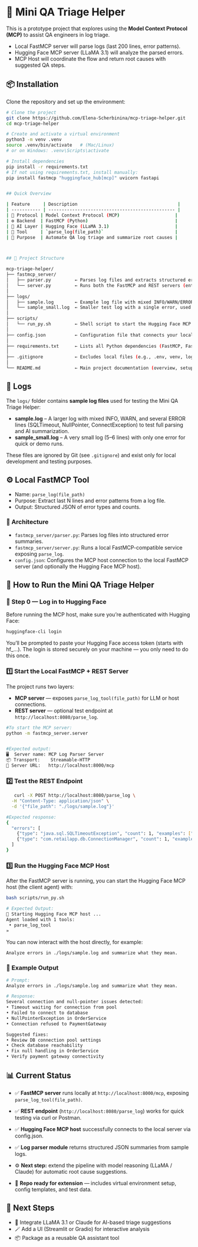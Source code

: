 # 🧩 Mini QA Triage Helper

This is a prototype project that explores using the **Model Context Protocol (MCP)** 
to assist QA engineers in log triage. 

- Local FastMCP server will parse logs (last 200 lines, error patterns).
- Hugging Face MCP server (LLaMA 3.1) will analyze the parsed errors.
- MCP Host will coordinate the flow and return root causes with suggested QA steps.


## 📦 Installation

Clone the repository and set up the environment:
```bash
# Clone the project
git clone https://github.com/Elena-Scherbinina/mcp-triage-helper.git
cd mcp-triage-helper

# Create and activate a virtual environment
python3 -m venv .venv
source .venv/bin/activate   # (Mac/Linux)
# or on Windows: .venv\Scripts\activate

# Install dependencies
pip install -r requirements.txt
# If not using requirements.txt, install manually:
pip install fastmcp "huggingface_hub[mcp]" uvicorn fastapi
```


```bash

## Quick Overview

| Feature     | Description                                      |
| ----------- | ------------------------------------------------ |
| 🧩 Protocol | Model Context Protocol (MCP)                     |
| ⚙️ Backend  | FastMCP (Python)                                 |
| 🧠 AI Layer | Hugging Face (LLaMA 3.1)                         |
| 🧾 Tool     | `parse_log(file_path)`                           |
| 🎯 Purpose  | Automate QA log triage and summarize root causes |



## 📁 Project Structure

mcp-triage-helper/
├── fastmcp_server/
│   ├── parser.py         ← Parses log files and extracts structured error data (types, counts, examples)
│   └── server.py         ← Runs both the FastMCP and REST servers (entry point for the backend)
│
├── logs/
│   ├── sample.log        ← Example log file with mixed INFO/WARN/ERROR messages for testing
│   └── sample_small.log  ← Smaller test log with a single error, used for quick verification
│
├── scripts/
│   └── run_py.sh         ← Shell script to start the Hugging Face MCP host and load config.json
│
├── config.json           ← Configuration file that connects your local FastMCP server to Hugging Face MCP
│
├── requirements.txt      ← Lists all Python dependencies (FastMCP, FastAPI, huggingface_hub, etc.)
│
├── .gitignore            ← Excludes local files (e.g., .env, venv, logs) from being committed to Git
│
└── README.md             ← Main project documentation (overview, setup, architecture, and usage)


```




## 🧾 Logs

The `logs/` folder contains **sample log files** used for testing the Mini QA Triage Helper:

- **sample.log** – A larger log with mixed INFO, WARN, and several ERROR lines (SQLTimeout, NullPointer, ConnectException) to test full parsing and AI summarization.
- **sample_small.log** – A very small log (5–6 lines) with only one error for quick or demo runs.

These files are ignored by Git (see `.gitignore`) and exist only for local development and testing purposes.


## ⚙️ Local FastMCP Tool
- Name: `parse_log(file_path)`
- Purpose: Extract last N lines and error patterns from a log file.
- Output: Structured JSON of error types and counts.


### 🧩 Architecture
- `fastmcp_server/parser.py`: Parses log files into structured error summaries.
- `fastmcp_server/server.py`: Runs a local FastMCP-compatible service exposing `parse_log`.
- `config.json`: Configures the MCP host connection to the local FastMCP server (and optionally the Hugging Face MCP host).


## 🚀 How to Run the Mini QA Triage Helper

### 🧠 Step 0 — Log in to Hugging Face
Before running the MCP host, make sure you’re authenticated with Hugging Face:

```bash
huggingface-cli login
```
You’ll be prompted to paste your Hugging Face access token (starts with hf_...).
The login is stored securely on your machine — you only need to do this once.


### 1️⃣ Start the Local FastMCP + REST Server

The project runs two layers:

- **MCP server** — exposes `parse_log_tool(file_path)` for LLM or host connections.  
- **REST server** — optional test endpoint at `http://localhost:8080/parse_log`.

```bash
#To start the MCP server:
python -m fastmcp_server.server


#Expected output:
🖥️  Server name: MCP Log Parser Server
📦 Transport:    Streamable-HTTP
🔗 Server URL:   http://localhost:8000/mcp
```

 ### 2️⃣ Test the REST Endpoint
```bash
   curl -X POST http://localhost:8080/parse_log \
  -H "Content-Type: application/json" \
  -d '{"file_path": "./logs/sample.log"}'
```  

```bash
#Expected response:
{
  "errors": [
    {"type": "java.sql.SQLTimeoutException", "count": 1, "examples": ["Timeout waiting for connection from pool"]},
    {"type": "com.retailapp.db.ConnectionManager", "count": 1, "examples": ["- Failed to connect to database"]}
  ]
}
```

### 3️⃣ Run the Hugging Face MCP Host
After the FastMCP server is running, you can start the Hugging Face MCP host (the client agent) with:
```bash
bash scripts/run_py.sh

# Expected Output:
🤖 Starting Hugging Face MCP host ...
Agent loaded with 1 tools:
 • parse_log_tool
»
```
You can now interact with the host directly, for example:
```bash
Analyze errors in ./logs/sample.log and summarize what they mean.

```

### 💬 Example Output
```bash
# Prompt:
Analyze errors in ./logs/sample.log and summarize what they mean.

# Response:
Several connection and null-pointer issues detected:
• Timeout waiting for connection from pool
• Failed to connect to database
• NullPointerException in OrderService
• Connection refused to PaymentGateway

Suggested fixes:
• Review DB connection pool settings
• Check database reachability
• Fix null handling in OrderService
• Verify payment gateway connectivity
```


## 📊 Current Status

- ✅ **FastMCP server** runs locally at `http://localhost:8000/mcp`, exposing `parse_log_tool(file_path)`.
- ✅ **REST endpoint** (`http://localhost:8080/parse_log`) works for quick testing via curl or Postman.
- ✅ **Hugging Face MCP host** successfully connects to the local server via config.json.

- ✅ **Log parser module** returns structured JSON summaries from sample logs.

- ⚙️ **Next step:** extend the pipeline with model reasoning (LLaMA / Claude) for automatic root cause suggestions.

- 📁 **Repo ready for extension** — includes virtual environment setup, config templates, and test data.


## 🧭 Next Steps

- 🤝 Integrate LLaMA 3.1 or Claude for AI-based triage suggestions
- 🪄 Add a UI (Streamlit or Gradio) for interactive analysis
- 📦 Package as a reusable QA assistant tool

